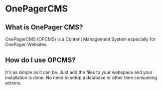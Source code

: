 # OnePagerCMS
## What is OnePager CMS?
OnePagerCMS (OPCMS) is a Content Management System especially for OnePager-Websites.

## How do I use OPCMS?
It's as simple as it can be. Just add the files to your webspace and your installation is done. No need to setup a database or other time consuming actions.